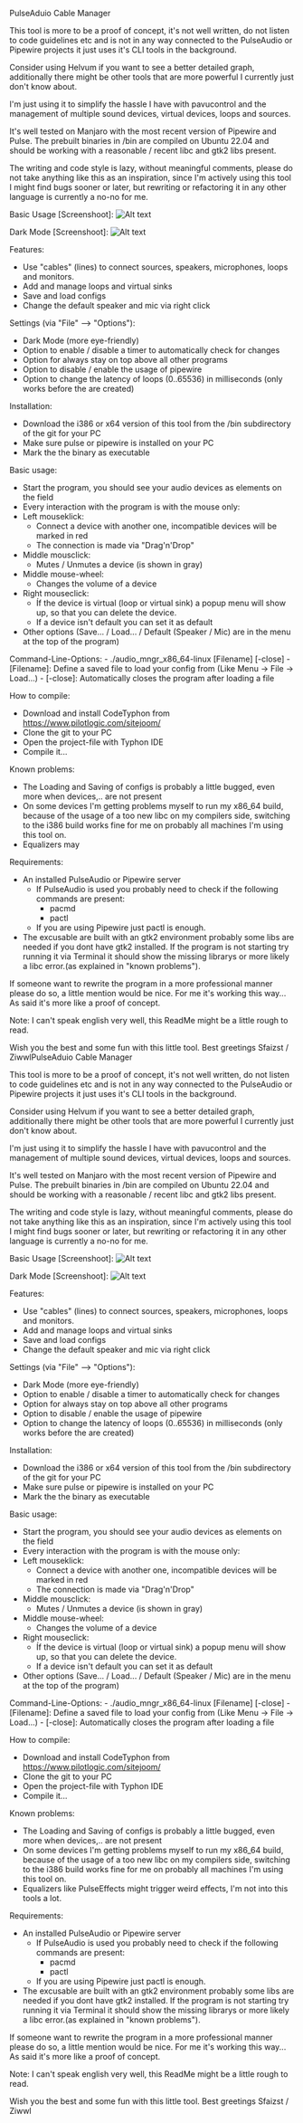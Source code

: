 PulseAduio Cable Manager

This tool is more to be a proof of concept, 
it's not well written, 
do not listen to code guidelines etc and is not in any way
connected to the PulseAudio or Pipewire projects it just uses it's CLI tools in the background.

Consider using Helvum if you want to see a better detailed graph,
additionally there might be other tools that are more powerful I currently just don't know about.

I'm just using it to simplify the hassle I have with pavucontrol and the management of multiple sound devices, virtual devices, loops and sources.

It's well tested on Manjaro with the most recent version of Pipewire and Pulse.
The prebuilt binaries in /bin are compiled on Ubuntu 22.04 and should be working with a reasonable / recent libc and gtk2 libs present.

The writing and code style is lazy, without meaningful comments, please do not take anything like this as an inspiration, since I'm actively using this tool I might find bugs sooner or later, but rewriting or refactoring it in any other language is currently a no-no for me.

Basic Usage [Screenshoot]:
![Alt text](Screenshoot.png?raw=true "Screenshoot")

Dark Mode [Screenshoot]:
![Alt text](Screenshoot_DarkMode.png?raw=true "Screenshoot")

Features:
- Use "cables" (lines) to connect sources, speakers, microphones, loops and monitors.
- Add and manage loops and virtual sinks
- Save and load configs
- Change the default speaker and mic via right click

Settings (via "File" --> "Options"):
- Dark Mode (more eye-friendly)
- Option to enable / disable a timer to automatically check for changes
- Option for always stay on top above all other programs
- Option to disable / enable the usage of pipewire
- Option to change the latency of loops (0..65536) in milliseconds (only works before the are created)

Installation:
- Download the i386 or x64 version of this tool from the /bin subdirectory of the git for your PC
- Make sure pulse or pipewire is installed on your PC
- Mark the the binary as executable

Basic usage:
- Start the program, you should see your audio devices as elements on the field
- Every interaction with the program is with the mouse only:
- Left mouseklick:
    - Connect a device with another one, incompatible devices will be marked in red
    - The connection is made via "Drag'n'Drop"
- Middle mousclick:
    - Mutes / Unmutes a device (is shown in gray)
 - Middle mouse-wheel:
 	- Changes the volume of a device
- Right mouseclick:
    - Íf the device is virtual (loop or virtual sink) a popup menu will show up, so that you can delete the device.
    - If a device isn't default you can set it as default
- Other options (Save... / Load... / Default (Speaker / Mic) are in the menu at the top of the program)

Command-Line-Options:
	- ./audio_mngr_x86_64-linux [Filename] [-close]
	- [Filename]: Define a saved file to load your config from (Like Menu -> File -> Load...)
	- [-close]: Automatically closes the program after loading a file

How to compile:
- Download and install CodeTyphon from https://www.pilotlogic.com/sitejoom/
- Clone the git to your PC
- Open the project-file with Typhon IDE
- Compile it...

Known problems:
- The Loading and Saving of configs is probably a little bugged, even more when devices,.. are not present
- On some devices I'm getting problems myself to run my x86_64 build, because of the usage of a too new libc
  on my compilers side, switching to the i386 build works fine for me on probably all machines I'm using this tool on.
- Equalizers may 

Requirements:
- An installed PulseAudio or Pipewire server
	- If PulseAudio is used you probably need to check if the following commands are present:
		- pacmd
		- pactl
	- If you are using Pipewire just pactl is enough.
- The excusable are built with an gtk2 environment probably some libs are needed if you dont have gtk2 installed.
  If the program is not starting try running it via Terminal it should show the missing librarys or more likely a libc error.(as explained in "known problems").

If someone want to rewrite the program in a more professional manner please do so, a little mention would be nice.
For me it's working this way... As said it's more like a proof of concept.

Note: I can't speak english very well, this ReadMe might be a little rough to read.

Wish you the best and some fun with this little tool.
Best greetings
Sfaizst / ZiwwlPulseAduio Cable Manager

This tool is more to be a proof of concept, 
it's not well written, 
do not listen to code guidelines etc and is not in any way
connected to the PulseAudio or Pipewire projects it just uses it's CLI tools in the background.

Consider using Helvum if you want to see a better detailed graph,
additionally there might be other tools that are more powerful I currently just don't know about.

I'm just using it to simplify the hassle I have with pavucontrol and the management of multiple sound devices, virtual devices, loops and sources.

It's well tested on Manjaro with the most recent version of Pipewire and Pulse.
The prebuilt binaries in /bin are compiled on Ubuntu 22.04 and should be working with a reasonable / recent libc and gtk2 libs present.

The writing and code style is lazy, without meaningful comments, please do not take anything like this as an inspiration, since I'm actively using this tool I might find bugs sooner or later, but rewriting or refactoring it in any other language is currently a no-no for me.

Basic Usage [Screenshoot]:
![Alt text](Screenshoot.png?raw=true "Screenshoot")

Dark Mode [Screenshoot]:
![Alt text](Screenshoot_DarkMode.png?raw=true "Screenshoot")

Features:
- Use "cables" (lines) to connect sources, speakers, microphones, loops and monitors.
- Add and manage loops and virtual sinks
- Save and load configs
- Change the default speaker and mic via right click

Settings (via "File" --> "Options"):
- Dark Mode (more eye-friendly)
- Option to enable / disable a timer to automatically check for changes
- Option for always stay on top above all other programs
- Option to disable / enable the usage of pipewire
- Option to change the latency of loops (0..65536) in milliseconds (only works before the are created)

Installation:
- Download the i386 or x64 version of this tool from the /bin subdirectory of the git for your PC
- Make sure pulse or pipewire is installed on your PC
- Mark the the binary as executable

Basic usage:
- Start the program, you should see your audio devices as elements on the field
- Every interaction with the program is with the mouse only:
- Left mouseklick:
    - Connect a device with another one, incompatible devices will be marked in red
    - The connection is made via "Drag'n'Drop"
- Middle mousclick:
    - Mutes / Unmutes a device (is shown in gray)
 - Middle mouse-wheel:
 	- Changes the volume of a device
- Right mouseclick:
    - Íf the device is virtual (loop or virtual sink) a popup menu will show up, so that you can delete the device.
    - If a device isn't default you can set it as default
- Other options (Save... / Load... / Default (Speaker / Mic) are in the menu at the top of the program)

Command-Line-Options:
	- ./audio_mngr_x86_64-linux [Filename] [-close]
	- [Filename]: Define a saved file to load your config from (Like Menu -> File -> Load...)
	- [-close]: Automatically closes the program after loading a file

How to compile:
- Download and install CodeTyphon from https://www.pilotlogic.com/sitejoom/
- Clone the git to your PC
- Open the project-file with Typhon IDE
- Compile it...

Known problems:
- The Loading and Saving of configs is probably a little bugged, even more when devices,.. are not present
- On some devices I'm getting problems myself to run my x86_64 build, because of the usage of a too new libc
  on my compilers side, switching to the i386 build works fine for me on probably all machines I'm using this tool on.
- Equalizers like PulseEffects might trigger weird effects, I'm not into this tools a lot.

Requirements:
- An installed PulseAudio or Pipewire server
	- If PulseAudio is used you probably need to check if the following commands are present:
		- pacmd
		- pactl
	- If you are using Pipewire just pactl is enough.
- The excusable are built with an gtk2 environment probably some libs are needed if you dont have gtk2 installed.
  If the program is not starting try running it via Terminal it should show the missing librarys or more likely a libc error.(as explained in "known problems").

If someone want to rewrite the program in a more professional manner please do so, a little mention would be nice.
For me it's working this way... As said it's more like a proof of concept.

Note: I can't speak english very well, this ReadMe might be a little rough to read.

Wish you the best and some fun with this little tool.
Best greetings
Sfaizst / Ziwwl